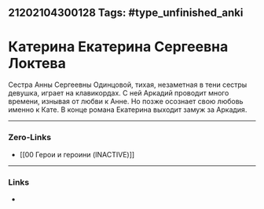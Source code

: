 21202104300128
Tags: #type_unfinished_anki 
---
# Катерина Екатерина Сергеевна Локтева 

  Сестра Анны Сергеевны Одинцовой, тихая, незаметная в тени сестры девушка, играет на клавикордах. С ней Аркадий проводит много времени, изнывая от любви к Анне. Но позже осознает свою любовь именно к Кате. В конце романа Екатерина выходит замуж за Аркадия.

---
### Zero-Links
- [[00 Герои и героини (INACTIVE)]]
---
### Links
-
